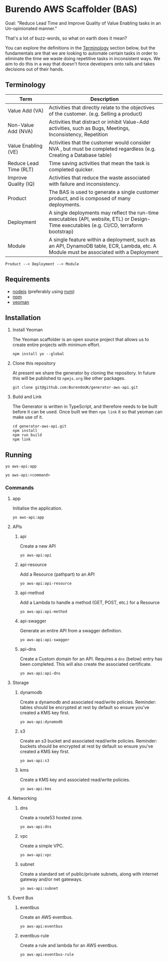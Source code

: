 # Burendo AWS Scaffolder (BAS)

Goal: "Reduce Lead Time and Improve Quality of Value Enabling tasks in an Un-opinionated manner."

That's a lot of buzz-words, so what on earth does it mean?

You can explore the definitions in the [Terminology](#terminology) section below, but the fundamentals are 
that we are looking to automate certain tasks in order to eliminate the time we waste doing repetitive
tasks in inconsistent ways.  We aim to do this in a way that doesn't force developers onto rails and takes
decisions out of their hands.

## Terminology

| Term                   | Description                                                                                                                                    |
|------------------------|------------------------------------------------------------------------------------------------------------------------------------------------|
| Value Add (VA)         | Activities that directly relate to the objectives of the customer. (e.g. Selling a product)                                                    |
| Non-Value Add (NVA)    | Activities that distract or inhibit Value-Add activities, such as Bugs, Meetings, Inconsistency, Repetition                                    |
| Value Enabling (VE)    | Activities that the customer would consider NVA , but must be completed regardless (e.g. Creating a Database table)                            |
| Reduce Lead Time (RLT) | Time saving activities that mean the task is completed quicker.                                                                                |
| Improve Quality (IQ)   | Activities that reduce the waste associated with failure and inconsistency.                                                                    |
| Product                | The BAS is used to generate a single customer product, and is composed of many deployments.                                                    |
| Deployment             | A single deployments may reflect the run-time executables (API, website, ETL) or Design-Time executables (e.g. CI/CD, terraform bootstrap)     |
| Module                 | A single feature within a deployment, such as an API, DynamoDB table, ECR, Lambda, etc.  A Module must be associated with a Deployment         |

```
Product --< Deployment --< Module
```

## Requirements

* [nodejs](https://nodejs.org/) (preferably using [nvm](https://github.com/nvm-sh/nvm))
* [npm](https://npmjs.org)
* [yeoman]([yeoman](https://yeoman.io/))

## Installation

1. Install Yeoman

   The Yeoman scaffolder is an open source project that allows us to
   create entire projects with minimum effort.

    ```
    npm install yo --global
    ```

1. Clone this repository

   At present we share the generator by cloning the repository.  In future
   this will be published to `npmjs.org` like other packages.

   ```
   git clone git@github.com:BurendoUK/generator-aws-api.git
   ```


1. Build and Link

   The Generator is written in TypeScript, and therefore needs to be built
   before it can be used.  Once built we then `npm link` it so that yeoman
   can make use of it.

   ```
   cd generator-aws-api.git
   npm install
   npm run build
   npm link
   ```

## Running

```
yo aws-api:app
```

```
yo aws-api:<command>
```

### Commands

1. app

    Initialise the application.

    ```
    yo aws-api:app
    ```

1. APIs
   1. api

        Create a new API

        ```
        yo aws-api:api
        ```

   2. api-resource

        Add a Resource (pathpart) to an API

        ```
        yo aws-api:api-resource
        ```

   3. api-method

        Add a Lambda to handle a method (GET, POST, etc.) for a Resource

        ```
        yo aws-api:api-method
        ```

   4. api-swagger

        Generate an entire API from a swagger definition.

        ```
        yo aws-api:api-swagger
        ```

   5. api-dns

        Create a Custom domain for an API.  Requires a `dns` (below) entry has been completed.  This will also create the associated certificate.

        ```
        yo aws-api:api-dns
        ```

2. Storage
   1. dynamodb

        Create a dynamodb and associated read/write policies.  Reminder: tables should be encrypted at rest by default so ensure you've created a KMS key first.

        ```
        yo aws-api:dynamodb
        ```

   2.  s3

        Create an s3 bucket and associated read/write policies.  Reminder: buckets should be encrypted at rest by default so ensure you've created a KMS key first.

        ```
        yo aws-api:s3
        ```

   3.  kms

        Create a KMS key and associated read/write policies.

        ```
        yo aws-api:kms
        ```

3.  Networking
    1. dns

        Create a route53 hosted zone.

        ```
        yo aws-api:dns
        ```

    2.  vpc

        Create a simple VPC.

        ```
        yo aws-api:vpc
        ```

    3.  subnet

        Create a standard set of public/private subnets, along with internet gateway and/or net gateways.

        ```
        yo aws-api:subnet
        ```

4.  Event Bus



    1.  eventbus

        Create an AWS eventbus.

        ```
        yo aws-api:eventbus
        ```

    2.  eventbus-rule

        Create a rule and lambda for an AWS eventbus.

        ```
        yo aws-api:eventbus-rule
        ```
